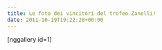 ```yaml
---
title: Le foto dei vincitori del trofeo Zanelli!
date: 2011-10-19T19:22:28+00:00
---
```

\[nggallery id=1\]